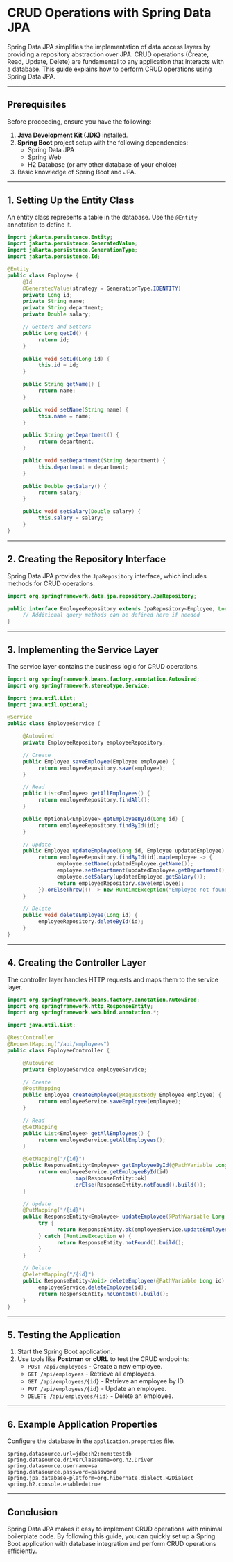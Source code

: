 # CRUD Operations with Spring Data JPA

Spring Data JPA simplifies the implementation of data access layers by providing a repository abstraction over JPA. CRUD operations (Create, Read, Update, Delete) are fundamental to any application that interacts with a database. This guide explains how to perform CRUD operations using Spring Data JPA.

---

## Prerequisites

Before proceeding, ensure you have the following:

1. **Java Development Kit (JDK)** installed.
2. **Spring Boot** project setup with the following dependencies:
    - Spring Data JPA
    - Spring Web
    - H2 Database (or any other database of your choice)
3. Basic knowledge of Spring Boot and JPA.

---

## 1. Setting Up the Entity Class

An entity class represents a table in the database. Use the `@Entity` annotation to define it.

```java
import jakarta.persistence.Entity;
import jakarta.persistence.GeneratedValue;
import jakarta.persistence.GenerationType;
import jakarta.persistence.Id;

@Entity
public class Employee {
     @Id
     @GeneratedValue(strategy = GenerationType.IDENTITY)
     private Long id;
     private String name;
     private String department;
     private Double salary;

     // Getters and Setters
     public Long getId() {
          return id;
     }

     public void setId(Long id) {
          this.id = id;
     }

     public String getName() {
          return name;
     }

     public void setName(String name) {
          this.name = name;
     }

     public String getDepartment() {
          return department;
     }

     public void setDepartment(String department) {
          this.department = department;
     }

     public Double getSalary() {
          return salary;
     }

     public void setSalary(Double salary) {
          this.salary = salary;
     }
}
```

---

## 2. Creating the Repository Interface

Spring Data JPA provides the `JpaRepository` interface, which includes methods for CRUD operations.

```java
import org.springframework.data.jpa.repository.JpaRepository;

public interface EmployeeRepository extends JpaRepository<Employee, Long> {
     // Additional query methods can be defined here if needed
}
```

---

## 3. Implementing the Service Layer

The service layer contains the business logic for CRUD operations.

```java
import org.springframework.beans.factory.annotation.Autowired;
import org.springframework.stereotype.Service;

import java.util.List;
import java.util.Optional;

@Service
public class EmployeeService {

     @Autowired
     private EmployeeRepository employeeRepository;

     // Create
     public Employee saveEmployee(Employee employee) {
          return employeeRepository.save(employee);
     }

     // Read
     public List<Employee> getAllEmployees() {
          return employeeRepository.findAll();
     }

     public Optional<Employee> getEmployeeById(Long id) {
          return employeeRepository.findById(id);
     }

     // Update
     public Employee updateEmployee(Long id, Employee updatedEmployee) {
          return employeeRepository.findById(id).map(employee -> {
                employee.setName(updatedEmployee.getName());
                employee.setDepartment(updatedEmployee.getDepartment());
                employee.setSalary(updatedEmployee.getSalary());
                return employeeRepository.save(employee);
          }).orElseThrow(() -> new RuntimeException("Employee not found"));
     }

     // Delete
     public void deleteEmployee(Long id) {
          employeeRepository.deleteById(id);
     }
}
```

---

## 4. Creating the Controller Layer

The controller layer handles HTTP requests and maps them to the service layer.

```java
import org.springframework.beans.factory.annotation.Autowired;
import org.springframework.http.ResponseEntity;
import org.springframework.web.bind.annotation.*;

import java.util.List;

@RestController
@RequestMapping("/api/employees")
public class EmployeeController {

     @Autowired
     private EmployeeService employeeService;

     // Create
     @PostMapping
     public Employee createEmployee(@RequestBody Employee employee) {
          return employeeService.saveEmployee(employee);
     }

     // Read
     @GetMapping
     public List<Employee> getAllEmployees() {
          return employeeService.getAllEmployees();
     }

     @GetMapping("/{id}")
     public ResponseEntity<Employee> getEmployeeById(@PathVariable Long id) {
          return employeeService.getEmployeeById(id)
                     .map(ResponseEntity::ok)
                     .orElse(ResponseEntity.notFound().build());
     }

     // Update
     @PutMapping("/{id}")
     public ResponseEntity<Employee> updateEmployee(@PathVariable Long id, @RequestBody Employee updatedEmployee) {
          try {
                return ResponseEntity.ok(employeeService.updateEmployee(id, updatedEmployee));
          } catch (RuntimeException e) {
                return ResponseEntity.notFound().build();
          }
     }

     // Delete
     @DeleteMapping("/{id}")
     public ResponseEntity<Void> deleteEmployee(@PathVariable Long id) {
          employeeService.deleteEmployee(id);
          return ResponseEntity.noContent().build();
     }
}
```

---

## 5. Testing the Application

1. Start the Spring Boot application.
2. Use tools like **Postman** or **cURL** to test the CRUD endpoints:
    - `POST /api/employees` - Create a new employee.
    - `GET /api/employees` - Retrieve all employees.
    - `GET /api/employees/{id}` - Retrieve an employee by ID.
    - `PUT /api/employees/{id}` - Update an employee.
    - `DELETE /api/employees/{id}` - Delete an employee.

---

## 6. Example Application Properties

Configure the database in the `application.properties` file.

```properties
spring.datasource.url=jdbc:h2:mem:testdb
spring.datasource.driverClassName=org.h2.Driver
spring.datasource.username=sa
spring.datasource.password=password
spring.jpa.database-platform=org.hibernate.dialect.H2Dialect
spring.h2.console.enabled=true
```

---

## Conclusion

Spring Data JPA makes it easy to implement CRUD operations with minimal boilerplate code. By following this guide, you can quickly set up a Spring Boot application with database integration and perform CRUD operations efficiently.
